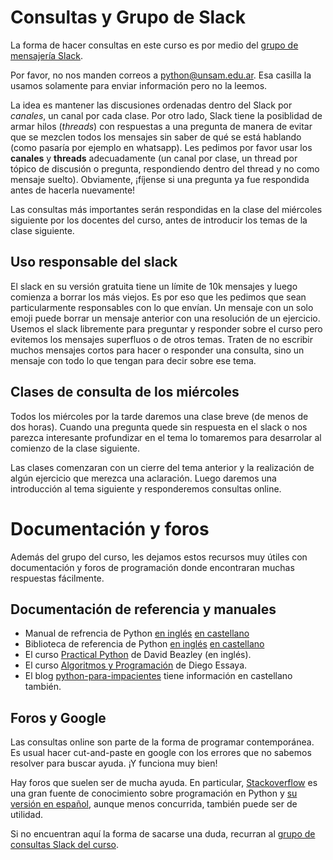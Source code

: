 # Consultas y Grupo de Slack

La forma de hacer consultas en este curso es por medio del [grupo de mensajería Slack](https://join.slack.com/t/python--unsam/shared_invite/zt-fkzwu21z-HSvy~tajpu6Wy3HHw9iKkQ).

Por favor, no nos manden correos a <python@unsam.edu.ar>. Esa casilla la usamos solamente para enviar información pero no la leemos.

La idea es mantener las discusiones ordenadas dentro del Slack por *canales*,  un canal por cada clase. Por otro lado, Slack tiene la posiblidad de armar hilos (*threads*) con respuestas  a una pregunta de manera de evitar que se mezclen todos los mensajes sin saber de qué se está hablando (como pasaría por ejemplo en whatsapp). Les pedimos por favor usar los **canales** y **threads** adecuadamente (un canal por clase, un thread por tópico de discusión o pregunta, respondiendo dentro del thread y no como mensaje suelto). Obviamente, ¡fíjense si una pregunta ya fue respondida antes de hacerla nuevamente!

Las consultas más importantes serán respondidas en la clase del miércoles siguiente por los docentes del curso, antes de introducir los temas de la clase siguiente.

## Uso responsable del slack

El slack en su versión gratuita tiene un límite de 10k mensajes y luego comienza a borrar los más viejos. Es por eso que les pedimos que sean particularmente responsables con lo que envían. Un mensaje con un solo emoji puede borrar un mensaje anterior con una resolución de un ejercicio. Usemos el slack libremente para preguntar y responder sobre el curso pero evitemos los mensajes superfluos o de otros temas. Traten de no escribir muchos mensajes cortos para hacer o responder una consulta, sino un mensaje con todo lo que tengan para decir sobre ese tema.


## Clases de consulta de los miércoles

Todos los miércoles por la tarde daremos una clase breve (de menos de dos horas). Cuando una pregunta quede sin respuesta en el slack o nos parezca interesante profundizar en el tema lo tomaremos para desarrolar al comienzo de la clase siguiente. 

Las clases comenzaran con un cierre del tema anterior y la realización de algún ejercicio que merezca una aclaración. Luego daremos una introducción al tema siguiente y responderemos consultas online.

# Documentación y foros

Además del grupo del curso, les dejamos estos recursos muy útiles con documentación y foros de programación donde encontraran muchas respuestas fácilmente.

## Documentación de referencia y manuales

* Manual de refrencia de Python [en inglés](https://docs.python.org/3/reference/index.html) [en castellano](http://pyspanishdoc.sourceforge.net/ref/ref.html)
* Biblioteca de referencia de Python [en inglés](https://docs.python.org/3/library/index.html) [en castellano](http://pyspanishdoc.sourceforge.net/lib/lib.html)
* El curso [Practical Python](https://github.com/dabeaz-course/practical-python) de David Beazley (en inglés).
* El curso [Algoritmos y Programación](https://algoritmos1rw.ddns.net/) de Diego Essaya.
* El blog [python-para-impacientes](https://python-para-impacientes.blogspot.com/p/indice.html) tiene información en castellano también.

## Foros y Google

Las consultas online son parte de la forma de programar contemporánea. Es usual hacer cut-and-paste en google con los errores que no sabemos resolver para buscar ayuda. ¡Y funciona muy bien!

Hay foros que suelen ser de mucha ayuda. En particular, [Stackoverflow](https://stackoverflow.com/) es una gran fuente de conocimiento sobre programación en Python y [su versión en español](https://es.stackoverflow.com/), aunque menos concurrida, también puede ser de utilidad.

Si no encuentran aquí la forma de sacarse una duda, recurran al [grupo de consultas Slack del curso](https://join.slack.com/t/python--unsam/shared_invite/zt-fkzwu21z-HSvy~tajpu6Wy3HHw9iKkQ).
